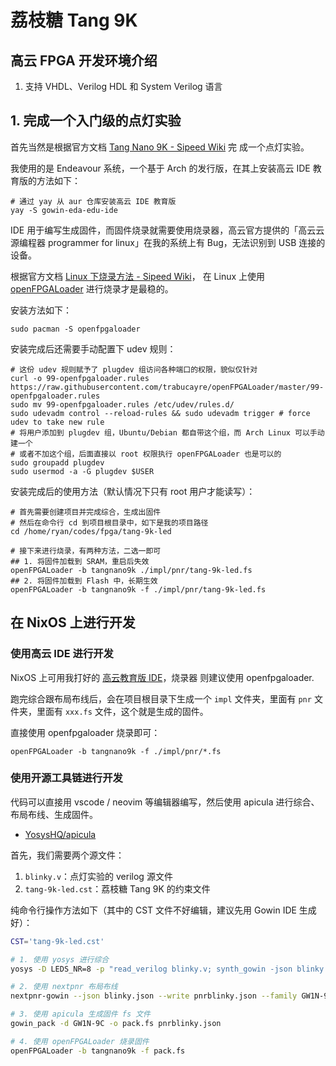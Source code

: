 # 荔枝糖 Tang 9K

## 高云 FPGA 开发环境介绍

1. 支持 VHDL、Verilog HDL 和 System Verilog 语言

## 1. 完成一个入门级的点灯实验

首先当然是根据官方文档
[Tang Nano 9K - Sipeed Wiki](https://wiki.sipeed.com/hardware/zh/tang/Tang-Nano-9K/Nano-9K.html) 完
成一个点灯实验。

我使用的是 Endeavour 系统，一个基于 Arch 的发行版，在其上安装高云 IDE 教育版的方法如下：

```shell
# 通过 yay 从 aur 仓库安装高云 IDE 教育版
yay -S gowin-eda-edu-ide
```

IDE 用于编写生成固件，而固件烧录就需要使用烧录器，高云官方提供的「高云云源编程器 programmer for
linux」在我的系统上有 Bug，无法识别到 USB 连接的设备。

根据官方文档
[Linux 下烧录方法 - Sipeed Wiki](https://wiki.sipeed.com/hardware/zh/tang/Tang-Nano-Doc/get_started/flash_in_linux.html)，
在 Linux 上使用 [openFPGALoader](https://github.com/trabucayre/openFPGALoader) 进行烧录才是最稳的。

安装方法如下：

```shell
sudo pacman -S openfpgaloader
```

安装完成后还需要手动配置下 udev 规则：

```shell
# 这份 udev 规则赋予了 plugdev 组访问各种端口的权限，貌似仅针对
curl -o 99-openfpgaloader.rules https://raw.githubusercontent.com/trabucayre/openFPGALoader/master/99-openfpgaloader.rules
sudo mv 99-openfpgaloader.rules /etc/udev/rules.d/
sudo udevadm control --reload-rules && sudo udevadm trigger # force udev to take new rule
# 将用户添加到 plugdev 组，Ubuntu/Debian 都自带这个组，而 Arch Linux 可以手动建一个
# 或者不加这个组，后面直接以 root 权限执行 openFPGALoader 也是可以的
sudo groupadd plugdev
sudo usermod -a -G plugdev $USER
```

安装完成后的使用方法（默认情况下只有 root 用户才能读写）：

```shell
# 首先需要创建项目并完成综合，生成出固件
# 然后在命令行 cd 到项目根目录中，如下是我的项目路径
cd /home/ryan/codes/fpga/tang-9k-led

# 接下来进行烧录，有两种方法，二选一即可
## 1. 将固件加载到 SRAM，重启后失效
openFPGALoader -b tangnano9k ./impl/pnr/tang-9k-led.fs
## 2. 将固件加载到 Flash 中，长期生效
openFPGALoader -b tangnano9k -f ./impl/pnr/tang-9k-led.fs
```

## 在 NixOS 上进行开发

### 使用高云 IDE 进行开发

NixOS 上可用我打好的
[高云教育版 IDE](https://github.com/ryan4yin/nur-packages/tree/main/pkgs/gowin-eda-edu-ide)，烧录器
则建议使用 openfpgaloader.

跑完综合跟布局布线后，会在项目根目录下生成一个 `impl` 文件夹，里面有 `pnr` 文件夹，里面有 `xxx.fs`
文件，这个就是生成的固件。

直接使用 openfpgaloader 烧录即可：

```shell
openFPGALoader -b tangnano9k -f ./impl/pnr/*.fs
```

### 使用开源工具链进行开发

代码可以直接用 vscode / neovim 等编辑器编写，然后使用 apicula 进行综合、布局布线、生成固件。

- [YosysHQ/apicula](https://github.com/YosysHQ/apicula)

首先，我们需要两个源文件：

1. `blinky.v`：点灯实验的 verilog 源文件
2. `tang-9k-led.cst`：荔枝糖 Tang 9K 的约束文件

纯命令行操作方法如下（其中的 CST 文件不好编辑，建议先用 Gowin IDE 生成好）：

```bash
CST='tang-9k-led.cst'

# 1. 使用 yosys 进行综合
yosys -D LEDS_NR=8 -p "read_verilog blinky.v; synth_gowin -json blinky.json"

# 2. 使用 nextpnr 布局布线
nextpnr-gowin --json blinky.json --write pnrblinky.json --family GW1N-9C --device 'GW1NR-LV9QN88PC6/I5' --cst $CST

# 3. 使用 apicula 生成固件 fs 文件
gowin_pack -d GW1N-9C -o pack.fs pnrblinky.json

# 4. 使用 openFPGALoader 烧录固件
openFPGALoader -b tangnano9k -f pack.fs
```
